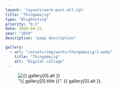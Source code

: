 ```yaml
---
layout: 'layouts/work-post-alt.njk'
title: "Thingamajig"
type: "BlogPosting"
priority: "0.5"
date: 2020-04-21
year: "2020"
description: "page description"

gallery:
  - url: "/assets/img/works/thingamajig/1.webp"
    title: "Thingamajig"
    alt: "Digital collage"
---
```


<figure class="main-article__figure">
    <img src="{{ gallery[0].url  }}" alt="{{ gallery[0].alt }}" title="{{ gallery[0].title }}">
        <figcaption>
            "{{ gallery[0].title }}". {{ gallery[0].alt }}.
        </figcaption>
</figure>